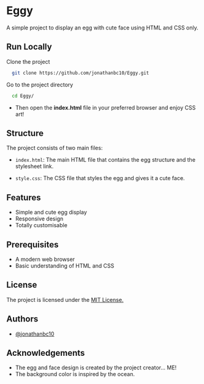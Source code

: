 
# Eggy

A simple project to display an egg with cute face using HTML and CSS only.

## Run Locally

Clone the project

```bash
  git clone https://github.com/jonathanbc10/Eggy.git
```

Go to the project directory

```bash
  cd Eggy/
```

- Then open the **index.html** file in your preferred browser and enjoy CSS art!
## Structure

The project consists of two main files:
- `index.html`: The main HTML file that contains the egg structure and the stylesheet link.

- `style.css`: The CSS file that styles the egg and gives it a cute face.


## Features

- Simple and cute egg display
- Responsive design
- Totally customisable


## Prerequisites

- A modern web browser
- Basic understanding of HTML and CSS
## License

The project is licensed under the [MIT License.](https://choosealicense.com/licenses/mit/)


## Authors

- [@jonathanbc10](https://github.com/jonathanbc10/)


## Acknowledgements

- The egg and face design is created by the project creator... ME!
- The background color is inspired by the ocean.

